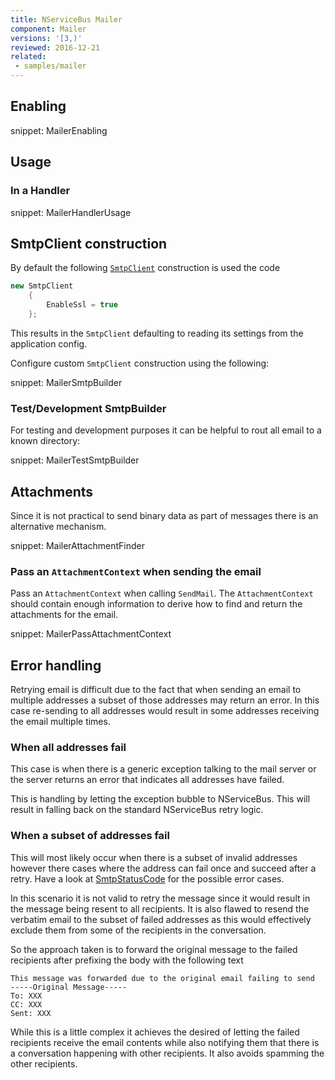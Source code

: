 ```yaml
---
title: NServiceBus Mailer
component: Mailer
versions: '[3,)'
reviewed: 2016-12-21
related:
 - samples/mailer
---
```



## Enabling

snippet: MailerEnabling


## Usage


### In a Handler

snippet: MailerHandlerUsage


## SmtpClient construction

By default the following [`SmtpClient`](https://msdn.microsoft.com/en-us/library/system.net.mail.smtpclient.aspx) construction is used the code

```cs
new SmtpClient
    {
        EnableSsl = true
    };
```

This results in the `SmtpClient` defaulting to reading its settings from the application config.

Configure custom `SmtpClient` construction using the following:

snippet: MailerSmtpBuilder


### Test/Development SmtpBuilder

For testing and development purposes it can be helpful to rout all email to a known directory:

snippet: MailerTestSmtpBuilder


## Attachments

Since it is not practical to send binary data as part of messages there is an alternative mechanism.

snippet: MailerAttachmentFinder


### Pass an `AttachmentContext` when sending the email

Pass an `AttachmentContext` when calling `SendMail`. The `AttachmentContext` should contain enough information to derive how to find and return the attachments for the email.

snippet: MailerPassAttachmentContext


## Error handling

Retrying email is difficult due to the fact that when sending an email to multiple addresses a subset of those addresses may return an error. In this case re-sending to all addresses would result in some addresses receiving the email multiple times.


### When all addresses fail

This case is when there is a generic exception talking to the mail server or the server returns an error that indicates all addresses have failed.

This is handling by letting the exception bubble to NServiceBus. This will result in falling back on the standard NServiceBus retry logic.


### When a subset of addresses fail

This will most likely occur when there is a subset of invalid addresses however there cases where the address can fail once and succeed after a retry. Have a look at [SmtpStatusCode](https://msdn.microsoft.com/en-us/library/system.net.mail.smtpstatuscode.aspx) for the possible error cases.

In this scenario it is not valid to retry the message since it would result in the message being resent to all recipients. It is also flawed to resend the verbatim email to the subset of failed addresses as this would effectively exclude them from some of the recipients in the conversation.

So the approach taken is to forward the original message to the failed recipients after prefixing the body with the following text

```
This message was forwarded due to the original email failing to send
-----Original Message-----
To: XXX
CC: XXX
Sent: XXX
```

While this is a little complex it achieves the desired of letting the failed recipients receive the email contents while also notifying them that there is a conversation happening with other recipients. It also avoids spamming the other recipients.
